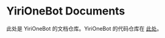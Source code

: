 # YiriOneBot Documents
此处是 YiriOneBot 的文档仓库。YiriOneBot 的代码仓库在 [此处](https://github.com/YiriMiraiProject/YiriOneBot)。